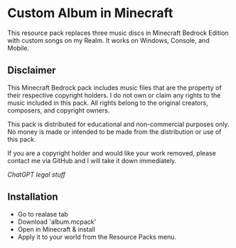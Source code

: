 # Custom Album in Minecraft

This resource pack replaces three music discs in Minecraft Bedrock Edition with custom songs on my Realm.
It works on Windows, Console, and Mobile.

## Disclaimer

This Minecraft Bedrock pack includes music files that are the property of their respective copyright holders.
I do not own or claim any rights to the music included in this pack. All rights belong to the original creators, composers, and copyright owners.

This pack is distributed for educational and non-commercial purposes only.
No money is made or intended to be made from the distribution or use of this pack.

If you are a copyright holder and would like your work removed, please contact me via GitHub and I will take it down immediately.

_ChatGPT legal stuff_

## Installation

- Go to realase tab
- Download 'album.mcpack'
- Open in Minecraft & install
- Apply it to your world from the Resource Packs menu.
